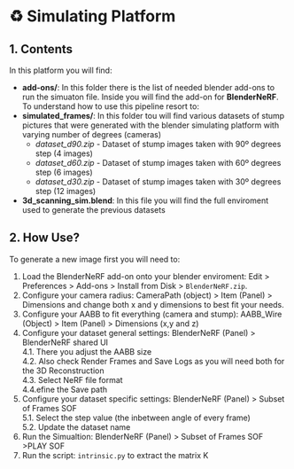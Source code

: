 # ♻️ Simulating Platform

## 1. Contents

In this platform you will find:

- **add-ons/**: In this folder there is the list of needed blender add-ons to run the simuaton file. Inside you will find the add-on for **BlenderNeRF**. To understand how to use this pipeline resort to:
- **simulated_frames/**: In this folder tou will find various datasets of stump pictures that were generated with the blender simulating platform with varying number of degrees (cameras)
  - _dataset_d90.zip_ - Dataset of stump images taken with 90º degrees step (4 images)
  - _dataset_d60.zip_ - Dataset of stump images taken with 60º degrees step (6 images)
  - _dataset_d30.zip_ - Dataset of stump images taken with 30º degrees step (12 images)
- **3d_scanning_sim.blend**: In this file you will find the full enviroment used to generate the previous datasets

## 2. How Use?

To generate a new image first you will need to:

1. Load the BlenderNeRF add-on onto your blender enviroment: Edit > Preferences > Add-ons > Install from Disk > `BlenderNeRF.zip`.
2. Configure your camera radius: CameraPath (object) > Item (Panel) > Dimensions and change both x and y dimensions to best fit your needs.
3. Configure your AABB to fit everything (camera and stump): AABB_Wire (Object) > Item (Panel) > Dimensions (x,y and z)
4. Configure your dataset general settings: BlenderNeRF (Panel) > BlenderNeRF shared UI <br>
   4.1. There you adjust the AABB size <br>
   4.2. Also check Render Frames and Save Logs as you will need both for the 3D Reconstruction <br>
   4.3. Select NeRF file format <br>
   4.4.efine the Save path
5. Configure your dataset specific settings: BlenderNeRF (Panel) > Subset of Frames SOF <br>
   5.1. Select the step value (the inbetween angle of every frame) <br>
   5.2. Update the dataset name
6. Run the Simualtion: BlenderNeRF (Panel) > Subset of Frames SOF >PLAY SOF
7. Run the script: `intrinsic.py` to extract the matrix K
